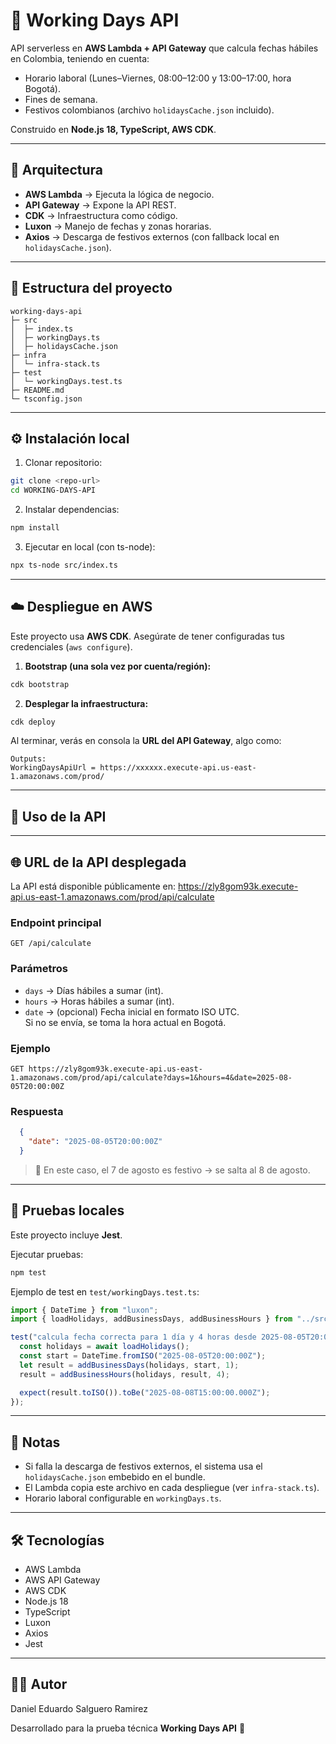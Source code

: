 # 📅 Working Days API

API serverless en **AWS Lambda + API Gateway** que calcula fechas hábiles en Colombia, teniendo en cuenta:

- Horario laboral (Lunes–Viernes, 08:00–12:00 y 13:00–17:00, hora Bogotá).
- Fines de semana.
- Festivos colombianos (archivo `holidaysCache.json` incluido).

Construido en **Node.js 18, TypeScript, AWS CDK**.

---

## 🚀 Arquitectura

- **AWS Lambda** → Ejecuta la lógica de negocio.
- **API Gateway** → Expone la API REST.
- **CDK** → Infraestructura como código.
- **Luxon** → Manejo de fechas y zonas horarias.
- **Axios** → Descarga de festivos externos (con fallback local en `holidaysCache.json`).

---

## 📂 Estructura del proyecto

```
working-days-api
├─ src
│  ├─ index.ts
│  ├─ workingDays.ts
│  ├─ holidaysCache.json
├─ infra
│  └─ infra-stack.ts
├─ test
│  └─ workingDays.test.ts
├─ README.md
└─ tsconfig.json

```

---

## ⚙️ Instalación local

1. Clonar repositorio:

```bash
git clone <repo-url>
cd WORKING-DAYS-API
```

2. Instalar dependencias:

```bash
npm install
```

3. Ejecutar en local (con ts-node):

```bash
npx ts-node src/index.ts
```

---

## ☁️ Despliegue en AWS

Este proyecto usa **AWS CDK**. Asegúrate de tener configuradas tus credenciales (`aws configure`).

1. **Bootstrap (una sola vez por cuenta/región):**

```bash
cdk bootstrap
```

2. **Desplegar la infraestructura:**

```bash
cdk deploy
```

Al terminar, verás en consola la **URL del API Gateway**, algo como:

```
Outputs:
WorkingDaysApiUrl = https://xxxxxx.execute-api.us-east-1.amazonaws.com/prod/
```

---

## 🔗 Uso de la API

---
## 🌐 URL de la API desplegada

La API está disponible públicamente en: https://zly8gom93k.execute-api.us-east-1.amazonaws.com/prod/api/calculate

### Endpoint principal
```
GET /api/calculate
```

### Parámetros
- `days` → Días hábiles a sumar (int).
- `hours` → Horas hábiles a sumar (int).
- `date` → (opcional) Fecha inicial en formato ISO UTC.  
  Si no se envía, se toma la hora actual en Bogotá.

### Ejemplo
```
GET https://zly8gom93k.execute-api.us-east-1.amazonaws.com/prod/api/calculate?days=1&hours=4&date=2025-08-05T20:00:00Z
```

### Respuesta
```json
  {
    "date": "2025-08-05T20:00:00Z"
  }
```

> 📌 En este caso, el 7 de agosto es festivo → se salta al 8 de agosto.

---

## 🧪 Pruebas locales

Este proyecto incluye **Jest**.

Ejecutar pruebas:

```bash
npm test
```

Ejemplo de test en `test/workingDays.test.ts`:

```ts
import { DateTime } from "luxon";
import { loadHolidays, addBusinessDays, addBusinessHours } from "../src/workingDays";

test("calcula fecha correcta para 1 día y 4 horas desde 2025-08-05T20:00:00Z", async () => {
  const holidays = await loadHolidays();
  const start = DateTime.fromISO("2025-08-05T20:00:00Z");
  let result = addBusinessDays(holidays, start, 1);
  result = addBusinessHours(holidays, result, 4);

  expect(result.toISO()).toBe("2025-08-08T15:00:00.000Z");
});
```

---

## 📌 Notas

- Si falla la descarga de festivos externos, el sistema usa el `holidaysCache.json` embebido en el bundle.
- El Lambda copia este archivo en cada despliegue (ver `infra-stack.ts`).
- Horario laboral configurable en `workingDays.ts`.

---

## 🛠 Tecnologías

- AWS Lambda
- AWS API Gateway
- AWS CDK
- Node.js 18
- TypeScript
- Luxon
- Axios
- Jest

---

## 👨‍💻 Autor
Daniel Eduardo Salguero Ramirez

Desarrollado para la prueba técnica **Working Days API** 🚀
